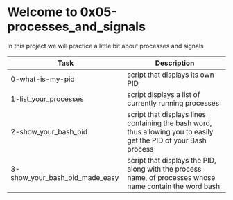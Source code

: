 # Welcome to 0x05-processes_and_signals
In this project we will practice a little bit about processes and signals

| Task | Description |
| ---- | ----------- |
| 0-what-is-my-pid   | script that displays its own PID |
| 1-list_your_processes | script displays a list of currently running processes |
| 2-show_your_bash_pid | script that displays lines containing the bash word, thus allowing you to easily get the PID of your Bash process |
| 3-show_your_bash_pid_made_easy | script that displays the PID, along with the process name, of processes whose name contain the word bash |
